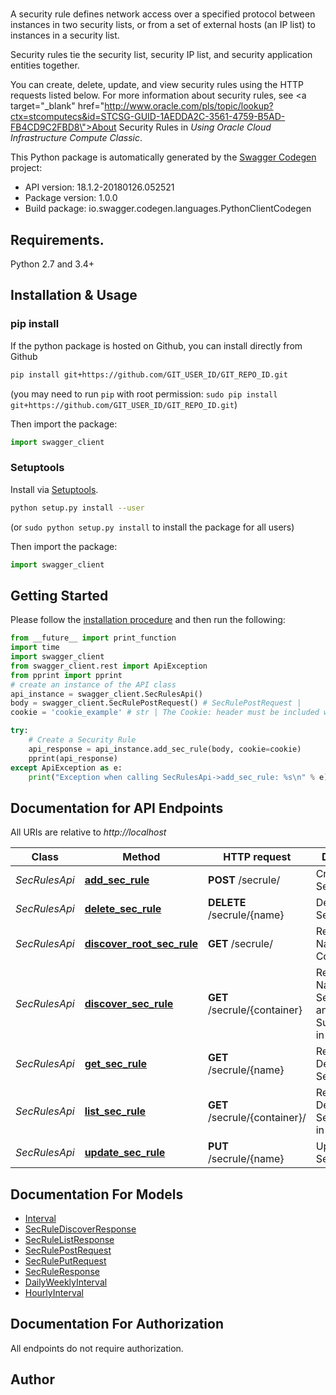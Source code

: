 # 
A security rule defines network access over a specified protocol between instances in two security lists, or from a set of external hosts (an IP list) to instances in a security list.<p>Security rules tie the security list, security IP list, and security application entities together.<p>You can create, delete, update, and view security rules using the HTTP requests listed below. For more information about security rules, see <a target=\"_blank\" href=\"http://www.oracle.com/pls/topic/lookup?ctx=stcomputecs&id=STCSG-GUID-1AEDDA2C-3561-4759-B5AD-FB4CD9C2FBD8\">About Security Rules</a> in <em>Using Oracle Cloud Infrastructure Compute Classic</em>.

This Python package is automatically generated by the [Swagger Codegen](https://github.com/swagger-api/swagger-codegen) project:

- API version: 18.1.2-20180126.052521
- Package version: 1.0.0
- Build package: io.swagger.codegen.languages.PythonClientCodegen

## Requirements.

Python 2.7 and 3.4+

## Installation & Usage
### pip install

If the python package is hosted on Github, you can install directly from Github

```sh
pip install git+https://github.com/GIT_USER_ID/GIT_REPO_ID.git
```
(you may need to run `pip` with root permission: `sudo pip install git+https://github.com/GIT_USER_ID/GIT_REPO_ID.git`)

Then import the package:
```python
import swagger_client 
```

### Setuptools

Install via [Setuptools](http://pypi.python.org/pypi/setuptools).

```sh
python setup.py install --user
```
(or `sudo python setup.py install` to install the package for all users)

Then import the package:
```python
import swagger_client
```

## Getting Started

Please follow the [installation procedure](#installation--usage) and then run the following:

```python
from __future__ import print_function
import time
import swagger_client
from swagger_client.rest import ApiException
from pprint import pprint
# create an instance of the API class
api_instance = swagger_client.SecRulesApi()
body = swagger_client.SecRulePostRequest() # SecRulePostRequest | 
cookie = 'cookie_example' # str | The Cookie: header must be included with every request to the service. It must be set to the value of the set-cookie header in the response received to the POST /authenticate/ call. (optional)

try:
    # Create a Security Rule
    api_response = api_instance.add_sec_rule(body, cookie=cookie)
    pprint(api_response)
except ApiException as e:
    print("Exception when calling SecRulesApi->add_sec_rule: %s\n" % e)

```

## Documentation for API Endpoints

All URIs are relative to *http://localhost*

Class | Method | HTTP request | Description
------------ | ------------- | ------------- | -------------
*SecRulesApi* | [**add_sec_rule**](docs/SecRulesApi.md#add_sec_rule) | **POST** /secrule/ | Create a Security Rule
*SecRulesApi* | [**delete_sec_rule**](docs/SecRulesApi.md#delete_sec_rule) | **DELETE** /secrule/{name} | Delete a Security Rule
*SecRulesApi* | [**discover_root_sec_rule**](docs/SecRulesApi.md#discover_root_sec_rule) | **GET** /secrule/ | Retrieve Names of Containers
*SecRulesApi* | [**discover_sec_rule**](docs/SecRulesApi.md#discover_sec_rule) | **GET** /secrule/{container} | Retrieve Names of all Security Rules and Subcontainers in a Container
*SecRulesApi* | [**get_sec_rule**](docs/SecRulesApi.md#get_sec_rule) | **GET** /secrule/{name} | Retrieve Details of a Security Rule
*SecRulesApi* | [**list_sec_rule**](docs/SecRulesApi.md#list_sec_rule) | **GET** /secrule/{container}/ | Retrieve Details of all Security Rules in a Container
*SecRulesApi* | [**update_sec_rule**](docs/SecRulesApi.md#update_sec_rule) | **PUT** /secrule/{name} | Update a Security Rule


## Documentation For Models

 - [Interval](docs/Interval.md)
 - [SecRuleDiscoverResponse](docs/SecRuleDiscoverResponse.md)
 - [SecRuleListResponse](docs/SecRuleListResponse.md)
 - [SecRulePostRequest](docs/SecRulePostRequest.md)
 - [SecRulePutRequest](docs/SecRulePutRequest.md)
 - [SecRuleResponse](docs/SecRuleResponse.md)
 - [DailyWeeklyInterval](docs/DailyWeeklyInterval.md)
 - [HourlyInterval](docs/HourlyInterval.md)


## Documentation For Authorization

 All endpoints do not require authorization.


## Author



